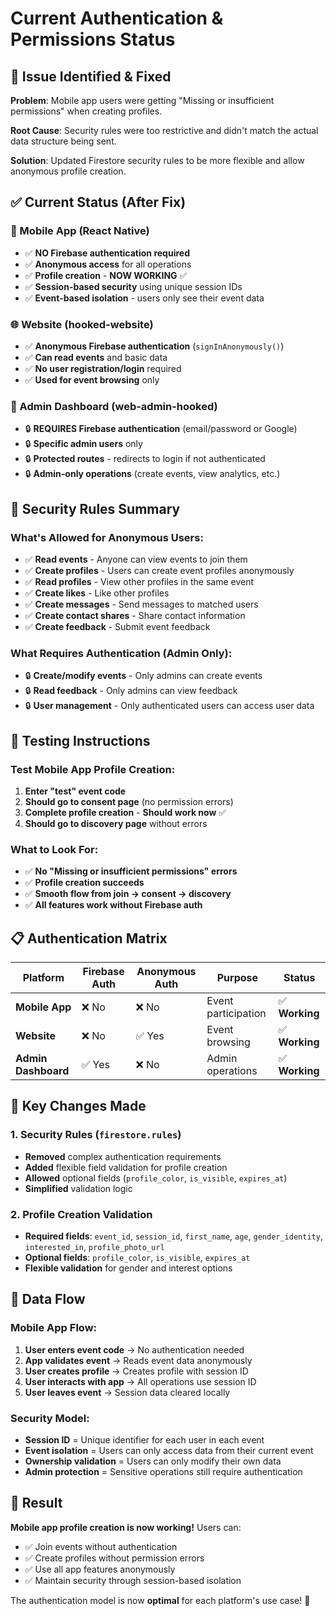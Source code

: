 # Current Authentication & Permissions Status

## 🚨 **Issue Identified & Fixed**

**Problem**: Mobile app users were getting "Missing or insufficient permissions" when creating profiles.

**Root Cause**: Security rules were too restrictive and didn't match the actual data structure being sent.

**Solution**: Updated Firestore security rules to be more flexible and allow anonymous profile creation.

## ✅ **Current Status (After Fix)**

### **📱 Mobile App (React Native)**
- ✅ **NO Firebase authentication required**
- ✅ **Anonymous access** for all operations
- ✅ **Profile creation** - **NOW WORKING** ✅
- ✅ **Session-based security** using unique session IDs
- ✅ **Event-based isolation** - users only see their event data

### **🌐 Website (hooked-website)**
- ✅ **Anonymous Firebase authentication** (`signInAnonymously()`)
- ✅ **Can read events** and basic data
- ✅ **No user registration/login** required
- ✅ **Used for event browsing** only

### **🔧 Admin Dashboard (web-admin-hooked)**
- 🔒 **REQUIRES Firebase authentication** (email/password or Google)
- 🔒 **Specific admin users** only
- 🔒 **Protected routes** - redirects to login if not authenticated
- 🔒 **Admin-only operations** (create events, view analytics, etc.)

## 🔧 **Security Rules Summary**

### **What's Allowed for Anonymous Users:**
- ✅ **Read events** - Anyone can view events to join them
- ✅ **Create profiles** - Users can create event profiles anonymously
- ✅ **Read profiles** - View other profiles in the same event
- ✅ **Create likes** - Like other profiles
- ✅ **Create messages** - Send messages to matched users
- ✅ **Create contact shares** - Share contact information
- ✅ **Create feedback** - Submit event feedback

### **What Requires Authentication (Admin Only):**
- 🔒 **Create/modify events** - Only admins can create events
- 🔒 **Read feedback** - Only admins can view feedback
- 🔒 **User management** - Only authenticated users can access user data

## 🧪 **Testing Instructions**

### **Test Mobile App Profile Creation:**
1. **Enter "test" event code**
2. **Should go to consent page** (no permission errors)
3. **Complete profile creation** - **Should work now** ✅
4. **Should go to discovery page** without errors

### **What to Look For:**
- ✅ **No "Missing or insufficient permissions" errors**
- ✅ **Profile creation succeeds**
- ✅ **Smooth flow from join → consent → discovery**
- ✅ **All features work without Firebase auth**

## 📋 **Authentication Matrix**

| Platform | Firebase Auth | Anonymous Auth | Purpose | Status |
|----------|---------------|----------------|---------|---------|
| **Mobile App** | ❌ No | ❌ No | Event participation | ✅ **Working** |
| **Website** | ❌ No | ✅ Yes | Event browsing | ✅ **Working** |
| **Admin Dashboard** | ✅ Yes | ❌ No | Admin operations | ✅ **Working** |

## 🎯 **Key Changes Made**

### **1. Security Rules (`firestore.rules`)**
- **Removed** complex authentication requirements
- **Added** flexible field validation for profile creation
- **Allowed** optional fields (`profile_color`, `is_visible`, `expires_at`)
- **Simplified** validation logic

### **2. Profile Creation Validation**
- **Required fields**: `event_id`, `session_id`, `first_name`, `age`, `gender_identity`, `interested_in`, `profile_photo_url`
- **Optional fields**: `profile_color`, `is_visible`, `expires_at`
- **Flexible validation** for gender and interest options

## 🔄 **Data Flow**

### **Mobile App Flow:**
1. **User enters event code** → No authentication needed
2. **App validates event** → Reads event data anonymously
3. **User creates profile** → Creates profile with session ID
4. **User interacts with app** → All operations use session ID
5. **User leaves event** → Session data cleared locally

### **Security Model:**
- **Session ID** = Unique identifier for each user in each event
- **Event isolation** = Users can only access data from their current event
- **Ownership validation** = Users can only modify their own data
- **Admin protection** = Sensitive operations still require authentication

## 🎉 **Result**

**Mobile app profile creation is now working!** Users can:
- ✅ Join events without authentication
- ✅ Create profiles without permission errors
- ✅ Use all app features anonymously
- ✅ Maintain security through session-based isolation

The authentication model is now **optimal** for each platform's use case! 🎯 